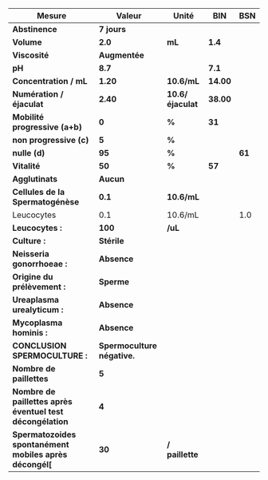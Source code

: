 |                          Mesure                          |           Valeur          |      Unité      |   BIN   |  BSN |
|----------------------------------------------------------|---------------------------|-----------------|---------|------|
|                      **Abstinence**                      |        **7 jours**        |                 |         |      |
|                        **Volume**                        |          **2.0**          |      **mL**     | **1.4** |      |
|                       **Viscosité**                      |       **Augmentée**       |                 |         |      |
|                          **pH**                          |          **8.7**          |                 | **7.1** |      |
|                  **Concentration / mL**                  |          **1.20**         |   **10.6/mL**   |**14.00**|      |
|                 **Numération / éjaculat**                |          **2.40**         |**10.6/éjaculat**|**38.00**|      |
|              **Mobilité progressive (a+b)**              |           **0**           |      **%**      |  **31** |      |
|                  **non progressive (c)**                 |           **5**           |      **%**      |         |      |
|                       **nulle (d)**                      |           **95**          |      **%**      |         |**61**|
|                       **Vitalité**                       |           **50**          |      **%**      |  **57** |      |
|                      **Agglutinats**                     |         **Aucun**         |                 |         |      |
|             **Cellules de la Spermatogénèse**            |          **0.1**          |   **10.6/mL**   |         |      |
|                        Leucocytes                        |            0.1            |     10.6/mL     |         |  1.0 |
|                     **Leucocytes :**                     |          **100**          |     **/uL**     |         |      |
|                       **Culture :**                      |        **Stérile**        |                 |         |      |
|                **Neisseria gonorrhoeae :**               |        **Absence**        |                 |         |      |
|               **Origine du prélèvement :**               |         **Sperme**        |                 |         |      |
|               **Ureaplasma urealyticum :**               |        **Absence**        |                 |         |      |
|                 **Mycoplasma hominis :**                 |        **Absence**        |                 |         |      |
|              **CONCLUSION SPERMOCULTURE :**              |**Spermoculture négative.**|                 |         |      |
|                 **Nombre de paillettes**                 |           **5**           |                 |         |      |
|**Nombre de paillettes après éventuel test décongélation**|           **4**           |                 |         |      |
|  **Spermatozoides spontanément mobiles après décongél[** |           **30**          | **/ paillette** |         |      |
